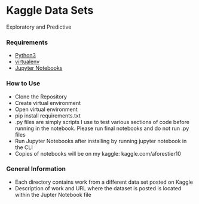 # Kaggle Data Sets
Exploratory and Predictive

### Requirements
* [Python3](https://www.python.org/downloads/)
* [virtualenv](https://virtualenv.pypa.io/en/latest/)
* [Jupyter Notebooks](https://jupyter.org/)

### How to Use
* Clone the Repository
* Create virtual environment
* Open virtual environment
* pip install requirements.txt
* .py files are simply scripts I use to test various sections of code before running in the notebook. Please run final notebooks and do not run .py files
* Run Jupyter Notebooks after installing by running jupyter notebook in the CLI
* Copies of notebooks will be on my kaggle: kaggle.com/aforestier10

### General Information
* Each directory contains work from a different data set posted on Kaggle
* Description of work and URL where the dataset is posted is located within the Jupter Notebook file
